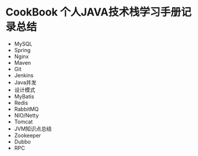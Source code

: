 # CookBook 个人JAVA技术栈学习手册记录总结
- MySQL
- Spring
- Nginx
- Maven
- Git
- Jenkins
- Java并发
- 设计模式
- MyBatis
- Redis
- RabbitMQ
- NIO/Netty
- Tomcat
- JVM知识点总结
- Zookeeper
- Dubbo
- RPC
